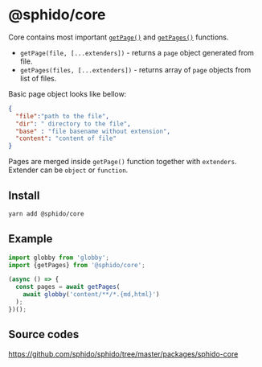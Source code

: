 # @sphido/core

Core contains most important [`getPage()`](https://github.com/sphido/sphido/blob/master/packages/sphido-core/lib/get-page.js) 
and [`getPages()`](https://github.com/sphido/sphido/blob/master/packages/sphido-core/lib/get-page.js) functions.

* `getPage(file, [...extenders])` - returns a `page` object generated from file.
* `getPages(files, [...extenders])` - returns array of `page` objects from list of files. 

Basic page object looks like bellow:

```json
{
  "file":"path to the file",
  "dir": " directory to the file",
  "base" : "file basename without extension",
  "content": "content of file"
}
```

Pages are merged inside `getPage()` function together with `extenders`. Extender can be `object` or `function`.    

## Install

```bash
yarn add @sphido/core
```

## Example

```javascript
import globby from 'globby';
import {getPages} from '@sphido/core';

(async () => {
  const pages = await getPages(
    await globby('content/**/*.{md,html}')
  );
})();
```

## Source codes

https://github.com/sphido/sphido/tree/master/packages/sphido-core